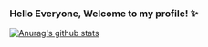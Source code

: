 ### Hello Everyone, Welcome to my profile! ✨

[![Anurag's github stats](https://github-readme-stats.vercel.app/api?username=Cawinchan&show_icons=true&theme=dracula)](https://github.com/anuraghazra/github-readme-stats)



<!--
**Cawinchan/Cawinchan** is a ✨ _special_ ✨ repository because its `README.md` (this file) appears on your GitHub profile.

Here are some ideas to get you started:

- 🔭 I’m currently working on ...
- 🌱 I’m currently learning ...
- 👯 I’m looking to collaborate on ...
- 🤔 I’m looking for help with ...
- 💬 Ask me about ...
- 📫 How to reach me: ...
- 😄 Pronouns: ...
- ⚡ Fun fact: ...
-->

